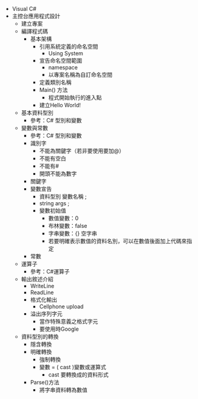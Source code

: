 * Visual C#
* 主控台應用程式設計
    * 建立專案
    * 編譯程式碼
        * 基本架構
            * 引用系統定義的命名空間
                * Using System
            * 宣告命名空間範圍
                * namespace 
                * 以專案名稱為自訂命名空間
            * 定義類別名稱
            * Main() 方法
                * 程式開始執行的進入點
            * 建立Hello World!
    * 基本資料型別
        * 參考：C# 型別和變數
    * 變數與常數
        * 參考：C# 型別和變數
        * 識別字
            * 不能為關鍵字（若非要使用要加@）
            * 不能有空白
            * 不能有#
            * 開頭不能為數字
        * 關鍵字
        * 變數宣告
            * 資料型別 變數名稱 ;
            * string args ; 
            * 變數初始值
                * 數值變數：0
                * 布林變數：false
                * 字串變數：{} 空字串
                * 若要明確表示數值的資料名別，可以在數值後面加上代碼來指定
        * 常數
    * 運算子
        * 參考：C#運算子
    * 輸出敘述介紹
        * WriteLine
        * ReadLine
        * 格式化輸出
            * Cellphone upload
        * 溢出序列字元
            * 當作特殊意義之格式字元
            * 要使用時Google
    * 資料型別的轉換
        * 隱含轉換
        * 明確轉換
            * 強制轉換
            * 變數 = ( cast )變數或運算式
                * cast 要轉換成的資料形式
        * Parse()方法
            * 將字串資料轉為數值

